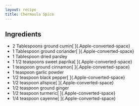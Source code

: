 ```yaml
---
layout: recipe
title: Chermoula Spice
---
```


## Ingredients

* 2 Tablespoons ground cumin[ ]{.Apple-converted-space}
* 1 Tablespoon ground coriander[ ]{.Apple-converted-space}
* 1 Tablespoon dried parsley
* 1 1/2 teaspoons sweet paprika[ ]{.Apple-converted-space}
* 1 teaspoon ground cinnamon[ ]{.Apple-converted-space}
* 1 teaspoon garlic powder
* 1/2 teaspoon black pepper[ ]{.Apple-converted-space}
* 1/2 teaspoon allspice[ ]{.Apple-converted-space}
* 1/2 teaspoon ground ginger
* 1/2 teaspoon turmeric[ ]{.Apple-converted-space}
* 1/4 teaspoon cayenne[ ]{.Apple-converted-space}

